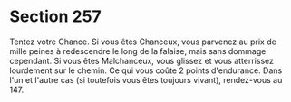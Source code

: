 # Section 257

Tentez votre Chance. Si vous êtes Chanceux, vous parvenez au 
prix de mille peines à redescendre le long de la falaise, mais sans 
dommage cependant. Si vous êtes Malchanceux, vous glissez et 
vous atterrissez lourdement sur le chemin. Ce qui vous coûte 2 
points d'endurance. Dans l'un et l'autre cas (si toutefois vous 
êtes toujours vivant), rendez-vous au 147.